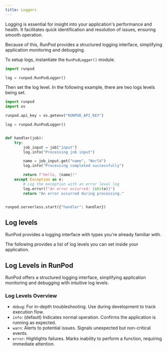 ```yaml
---
title: Loggers
---
```


Logging is essential for insight into your application's performance and health.
It facilitates quick identification and resolution of issues, ensuring smooth operation.

Because of this, RunPod provides a structured logging interface, simplifying application monitoring and debugging.

To setup logs, instantiate the `RunPodLogger()` module.

```python
import runpod

log = runpod.RunPodLogger()
```

Then set the log level.
In the following example, there are two logs levels being set.

```python
import runpod
import os

runpod.api_key = os.getenv("RUNPOD_API_KEY")

log = runpod.RunPodLogger()


def handler(job):
    try:
        job_input = job["input"]
        log.info("Processing job input")

        name = job_input.get("name", "World")
        log.info("Processing completed successfully")

        return f"Hello, {name}!"
    except Exception as e:
        # Log the exception with an error level log
        log.error(f"An error occurred: {str(e)}")
        return "An error occurred during processing."


runpod.serverless.start({"handler": handler})
```

## Log levels

RunPod provides a logging interface with types you're already familiar with.

The following provides a list of log levels you can set inside your application.

## Log Levels in RunPod

RunPod offers a structured logging interface, simplifying application monitoring and debugging with intuitive log levels.

### Log Levels Overview

- `debug`: For in-depth troubleshooting. Use during development to track execution flow.
- `info`: (default) Indicates normal operation. Confirms the application is running as expected.
- `warn`: Alerts to potential issues. Signals unexpected but non-critical events.
- `error`: Highlights failures. Marks inability to perform a function, requiring immediate attention.
